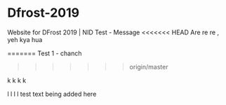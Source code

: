 # Dfrost-2019
Website for DFrost 2019 | NID
Test - Message 
<<<<<<< HEAD
Are re re , yeh kya hua

=======
Test 1 - chanch
>>>>>>> origin/master

k k k k

l l l l 
test text being added here
